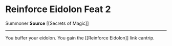 ﻿---
actions: null
cost: null
element: null
feat: Reinforce Eidolon
frequency: null
heighten_level: null
id: '2898'
level: '2'
name: Reinforce Eidolon
prerequisite: null
rarity: Common
requirement: null
school: null
source: '[[DATABASE/source/Secrets of Magic|Secrets of Magic]]'
subcategory: null
trait:
- '[[DATABASE/trait/Summoner|Summoner]]'
trigger: null
type: Feat

---
# Reinforce Eidolon <span class="item-type">Feat 2</span>

<span class="item-trait">Summoner</span>
**Source** [[Secrets of Magic]]

---
You buffer your eidolon. You gain the [[Reinforce Eidolon]] link cantrip.